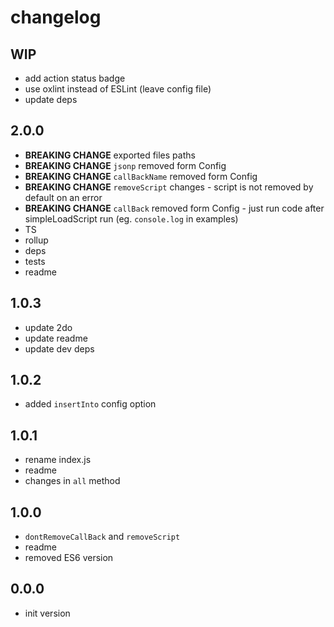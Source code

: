 # changelog

## WIP

-   add action status badge
-   use oxlint instead of ESLint (leave config file)
-   update deps

## 2.0.0

-   **BREAKING CHANGE** exported files paths
-   **BREAKING CHANGE** `jsonp` removed form Config
-   **BREAKING CHANGE** `callBackName` removed form Config
-   **BREAKING CHANGE** `removeScript` changes - script is not removed by default on an error
-   **BREAKING CHANGE** `callBack` removed form Config - just run code after simpleLoadScript run (eg. `console.log` in examples)
-   TS
-   rollup
-   deps
-   tests
-   readme

## 1.0.3

-   update 2do
-   update readme
-   update dev deps

## 1.0.2

-   added `insertInto` config option

## 1.0.1

-   rename index.js
-   readme
-   changes in `all` method

## 1.0.0

-   `dontRemoveCallBack` and `removeScript`
-   readme
-   removed ES6 version

## 0.0.0

-   init version
